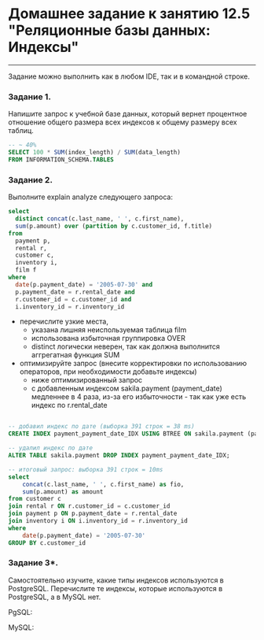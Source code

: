 # Домашнее задание к занятию 12.5 "Реляционные базы данных: Индексы"

---

Задание можно выполнить как в любом IDE, так и в командной строке.

### Задание 1.

Напишите запрос к учебной базе данных, который вернет процентное отношение общего размера всех индексов к общему размеру всех таблиц.

```sql
-- ~ 40%
SELECT 100 * SUM(index_length) / SUM(data_length) 
FROM INFORMATION_SCHEMA.TABLES
```

### Задание 2.

Выполните explain analyze следующего запроса:
```sql
select 
  distinct concat(c.last_name, ' ', c.first_name), 
  sum(p.amount) over (partition by c.customer_id, f.title)
from 
  payment p, 
  rental r, 
  customer c, 
  inventory i, 
  film f
where 
  date(p.payment_date) = '2005-07-30' and 
  p.payment_date = r.rental_date and 
  r.customer_id = c.customer_id and 
  i.inventory_id = r.inventory_id
```
- перечислите узкие места,
  - указана лишняя неиспользуемая таблица film
  - использована избыточная группировка OVER
  - distinct логически неверен, так как должна выполнится аггрегатная функция SUM
- оптимизируйте запрос (внесите корректировки по использованию операторов, при необходимости добавьте индексы)
  - ниже оптимизированный запрос
  - с добавленным индексом sakila.payment (payment_date) медленнее в 4 раза, из-за его избыточности - так как уже есть индекс по r.rental_date

```sql

-- добавил индекс по дате (выборка 391 строк = 38 ms)
CREATE INDEX payment_payment_date_IDX USING BTREE ON sakila.payment (payment_date);

-- удалил индекс по дате
ALTER TABLE sakila.payment DROP INDEX payment_payment_date_IDX;

-- итоговый запрос: выборка 391 строк = 10ms
select 
	concat(c.last_name, ' ', c.first_name) as fio, 
	sum(p.amount) as amount
from customer c
join rental r ON r.customer_id = c.customer_id
join payment p ON p.payment_date = r.rental_date
join inventory i ON i.inventory_id = r.inventory_id
where 
	date(p.payment_date) = '2005-07-30'
GROUP BY c.customer_id

```

### Задание 3*.

Самостоятельно изучите, какие типы индексов используются в PostgreSQL. Перечислите те индексы, которые используются в PostgreSQL, а в MySQL нет.


PgSQL:

MySQL:




